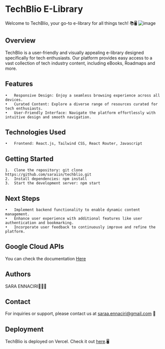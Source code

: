 <h1>TechBlio E-Library</h1>

Welcome to TechBlio, your go-to e-library for all things tech! 📚🖥️
![image](https://github.com/Saraiin/TECHBLIO_/assets/125512367/90ff1772-2f16-4e74-af24-73aabff757b2)


<h2>Overview</h2>

TechBlio is a user-friendly and visually appealing e-library designed specifically for tech enthusiasts. Our platform provides easy access to a vast collection of tech industry content, including eBooks, Roadmaps and more.

<h2>Features</h2>

	•	Responsive Design: Enjoy a seamless browsing experience across all devices.
	•	Curated Content: Explore a diverse range of resources curated for tech enthusiasts.
	•	User-Friendly Interface: Navigate the platform effortlessly with intuitive design and smooth navigation.


<h2>Technologies Used</h2>

	•	Frontend: React.js, Tailwind CSS, React Router, Javascript

<h2>Getting Started</h2>

	1.	Clone the repository: git clone https://github.com/saraiin/techblio.git
	2.	Install dependencies: npm install
	3.	Start the development server: npm start

<h2>Next Steps</h2>

	•	Implement backend functionality to enable dynamic content management.
	•	Enhance user experience with additional features like user authentication and bookmarking.
	•	Incorporate user feedback to continuously improve and refine the platform.

<h2>Google Cloud APIs</h2>
	You can check the documentation <a href="https://cloud.google.com/apis/docs/overview" >Here</a>

<h2>Authors</h2>
    SARA ENNACIRI👩🏻‍💻

<h2>Contact</h2>

For inquiries or support, please contact us at saraa.ennaciri@gmail.com 📧

<h2>Deployment</h2>

TechBlio is deployed on Vercel. Check it out <a href="">here</a>.🖥️



